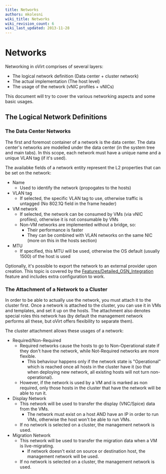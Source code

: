 ```yaml
---
title: Networks
authors: mkolesni
wiki_title: Networks
wiki_revision_count: 6
wiki_last_updated: 2013-11-28
---
```


<!-- TODO: Content review -->

# Networks

Networking in oVirt comprises of several layers:

*   The logical network definition (Data center + cluster network)
*   The actual implementation (The host level)
*   The usage of the network (vNIC profiles + vNICs)

This document will try to cover the various networking aspects and some basic usages.

## The Logical Network Definitions

### The Data Center Networks

The first and foremost container of a network is the data center. The data center's networks are modelled under the data center (in the system tree and main tabs). In this scope, each network must have a unique name and a unique VLAN tag (if it's used).

The availabke fields of a network entity represent the L2 properties that can be set on the network:

*   Name
    -   Used to identify the network (propogates to the hosts)
*   VLAN tag
    -   If selected, the specific VLAN tag to use, otherwise traffic is untagged (No 802.1Q field in the frame header)
*   VM network
    -   If selected, the network can be consumed by VMs (via vNIC profiles), otherwise it is not consumable by VMs
    -   Non-VM networks are implemented without a bridge, so:
        -   Their performance is faster
        -   They can be combined with VLAN networks on the same NIC (more on this in the hosts section)
*   MTU
    -   If specified, this MTU will be used, otherwise the OS default (usually 1500) of the host is used

Optionally, it's possible to export the network to an external provider upon creation. This topic is covered by the [Features/Detailed_OSN_Integration](Features/Detailed_OSN_Integration) feature and includes extra configuration to work.

### The Attachment of a Network to a Cluster

In order to be able to actually use the network, you must attach it to the cluster first. Once a network is attached to the cluster, you can use it in VMs and templates, and set it up on the hosts. The attachment also denotes special roles this network has (by default the management network performs all these, but oVirt offers flexibility to separate them).

The cluster attachment allows these usages of a network:

*   Required/Non-Required
    -   Required networks cause the hosts to go to Non-Operational state if they don't have the network, while Not-Required networks are more flexible.
        -   This behaviour happens only if the network state is "Operational" which is reached once all hosts in the cluster have it (so that when deploying new network, all existing hosts will not turn non-operational).
    -   However, if the network is used by a VM and is marked as non required, only those hosts in the cluster that have the network will be able to run it.
*   Display Network
    -   This network will be used to transfer the display (VNC/Spice) data from the VMs.
        -   The network must exist on a host AND have an IP in order to run VMs, otherwise the host won't be able to run VMs.
    -   If no network is selected on a cluster, the management network is used.
*   Migration Network
    -   This network will be used to transfer the migration data when a VM is live-migrating.
        -   If network doesn't exist on source or destination host, the management network will be used.
    -   If no network is selected on a cluster, the management network is used.

